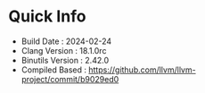 # Quick Info
* Build Date : 2024-02-24
* Clang Version : 18.1.0rc
* Binutils Version : 2.42.0
* Compiled Based : https://github.com/llvm/llvm-project/commit/b9029ed0
